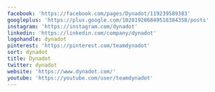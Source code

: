 ```yaml
---
facebook: 'https://facebook.com/pages/Dynadot/119239589383'
googleplus: 'https://plus.google.com/102819286849518384358/posts'
instagram: 'https://instagram.com/dynadot'
linkedin: 'https://linkedin.com/company/dynadot'
logohandle: dynadot
pinterest: 'https://pinterest.com/teamdynadot'
sort: dynadot
title: Dynadot
twitter: dynadot
website: 'https://www.dynadot.com/'
youtube: 'https://youtube.com/user/teamdynadot'
---
```

